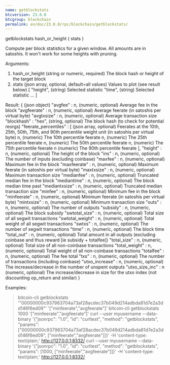 ```yaml
---
name: getblockstats
btcversion: 23.0.0
btcgroup: blockchain
permalink: en/doc/23.0.0/rpc/blockchain/getblockstats/
---
```


getblockstats hash_or_height ( stats )

Compute per block statistics for a given window. All amounts are in satoshis.
It won't work for some heights with pruning.

Arguments:
1. hash_or_height    (string or numeric, required) The block hash or height of the target block
2. stats             (json array, optional, default=all values) Values to plot (see result below)
     [
       "height",     (string) Selected statistic
       "time",       (string) Selected statistic
       ...
     ]

Result:
{                              (json object)
  "avgfee" : n,                (numeric, optional) Average fee in the block
  "avgfeerate" : n,            (numeric, optional) Average feerate (in satoshis per virtual byte)
  "avgtxsize" : n,             (numeric, optional) Average transaction size
  "blockhash" : "hex",         (string, optional) The block hash (to check for potential reorgs)
  "feerate_percentiles" : [    (json array, optional) Feerates at the 10th, 25th, 50th, 75th, and 90th percentile weight unit (in satoshis per virtual byte)
    n,                         (numeric) The 10th percentile feerate
    n,                         (numeric) The 25th percentile feerate
    n,                         (numeric) The 50th percentile feerate
    n,                         (numeric) The 75th percentile feerate
    n                          (numeric) The 90th percentile feerate
  ],
  "height" : n,                (numeric, optional) The height of the block
  "ins" : n,                   (numeric, optional) The number of inputs (excluding coinbase)
  "maxfee" : n,                (numeric, optional) Maximum fee in the block
  "maxfeerate" : n,            (numeric, optional) Maximum feerate (in satoshis per virtual byte)
  "maxtxsize" : n,             (numeric, optional) Maximum transaction size
  "medianfee" : n,             (numeric, optional) Truncated median fee in the block
  "mediantime" : n,            (numeric, optional) The block median time past
  "mediantxsize" : n,          (numeric, optional) Truncated median transaction size
  "minfee" : n,                (numeric, optional) Minimum fee in the block
  "minfeerate" : n,            (numeric, optional) Minimum feerate (in satoshis per virtual byte)
  "mintxsize" : n,             (numeric, optional) Minimum transaction size
  "outs" : n,                  (numeric, optional) The number of outputs
  "subsidy" : n,               (numeric, optional) The block subsidy
  "swtotal_size" : n,          (numeric, optional) Total size of all segwit transactions
  "swtotal_weight" : n,        (numeric, optional) Total weight of all segwit transactions
  "swtxs" : n,                 (numeric, optional) The number of segwit transactions
  "time" : n,                  (numeric, optional) The block time
  "total_out" : n,             (numeric, optional) Total amount in all outputs (excluding coinbase and thus reward [ie subsidy + totalfee])
  "total_size" : n,            (numeric, optional) Total size of all non-coinbase transactions
  "total_weight" : n,          (numeric, optional) Total weight of all non-coinbase transactions
  "totalfee" : n,              (numeric, optional) The fee total
  "txs" : n,                   (numeric, optional) The number of transactions (including coinbase)
  "utxo_increase" : n,         (numeric, optional) The increase/decrease in the number of unspent outputs
  "utxo_size_inc" : n          (numeric, optional) The increase/decrease in size for the utxo index (not discounting op_return and similar)
}

Examples:
> bitcoin-cli getblockstats '"00000000c937983704a73af28acdec37b049d214adbda81d7e2a3dd146f6ed09"' '["minfeerate","avgfeerate"]'
> bitcoin-cli getblockstats 1000 '["minfeerate","avgfeerate"]'
> curl --user myusername --data-binary '{"jsonrpc": "1.0", "id": "curltest", "method": "getblockstats", "params": ["00000000c937983704a73af28acdec37b049d214adbda81d7e2a3dd146f6ed09", ["minfeerate","avgfeerate"]]}' -H 'content-type: text/plain;' http://127.0.0.1:8332/
> curl --user myusername --data-binary '{"jsonrpc": "1.0", "id": "curltest", "method": "getblockstats", "params": [1000, ["minfeerate","avgfeerate"]]}' -H 'content-type: text/plain;' http://127.0.0.1:8332/



